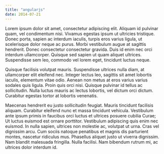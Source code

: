 ```yaml
---
title: "angularjs"
date: 2014-07-21
---
```


Lorem ipsum dolor sit amet, consectetur adipiscing elit. Aliquam id pulvinar quam, vel condimentum nisi. Vivamus egestas ipsum ut ultricies tristique. Donec porta, sapien ac interdum iaculis, turpis eros varius ligula, ut scelerisque dolor neque ac purus. Morbi vestibulum augue at sagittis hendrerit. Donec consectetur consectetur gravida. Duis id enim nec orci interdum ullamcorper. Quisque sed sapien ut quam aliquet ultrices. Suspendisse sem leo, commodo vel lorem eget, tincidunt luctus neque.

Quisque facilisis volutpat mauris. Suspendisse ultrices nulla diam, at ullamcorper elit eleifend nec. Integer lectus leo, sagittis sit amet lobortis iaculis, elementum vitae odio. Aenean non metus at eros varius varius sodales quis ligula. Proin quis orci nisi. Quisque pulvinar id tellus ac sollicitudin. Nulla luctus mauris ac lectus lobortis, vel dictum orci dictum. Curabitur egestas tortor at lobortis venenatis.

Maecenas hendrerit eu justo sollicitudin feugiat. Mauris tincidunt facilisis aliquam. Curabitur eleifend nunc et massa tincidunt vehicula. Vestibulum ante ipsum primis in faucibus orci luctus et ultrices posuere cubilia Curae; Ut luctus euismod est ornare porttitor. Vestibulum adipiscing quis enim nec euismod. In nulla sapien, ultrices non molestie ac, volutpat ut urna. Cras vel dignissim arcu. Cum sociis natoque penatibus et magnis dis parturient montes, nascetur ridiculus mus. Phasellus aliquet justo ut viverra dignissim. Nam blandit malesuada fringilla. Nulla facilisi. Nam bibendum rutrum mi, ac ultrices dolor interdum id.
